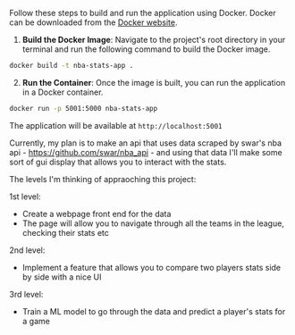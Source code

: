 Follow these steps to build and run the application using Docker. Docker can be downloaded from the [Docker website](https://www.docker.com).

1.  **Build the Docker Image**:
        Navigate to the project's root directory in your terminal and run the following command to build the Docker image.

```bash
docker build -t nba-stats-app .
```

2.  **Run the Container**:
        Once the image is built, you can run the application in a Docker container.

```bash
docker run -p 5001:5000 nba-stats-app
```

The application will be available at `http://localhost:5001`

Currently, my plan is to make an api that uses data scraped by swar's nba api - https://github.com/swar/nba_api - and using that data I'll make some sort of gui display that allows you to interact with the stats.

The levels I'm thinking of appraoching this project:

1st level:
- Create a webpage front end for the data
- The page will allow you to navigate through all the teams in the league, checking their stats etc

2nd level:
- Implement a feature that allows you to compare two players stats side by side with a nice UI

3rd level:
- Train a ML model to go through the data and predict a player's stats for a game